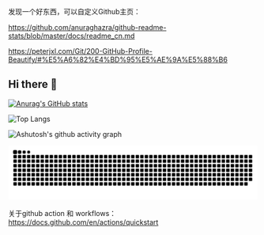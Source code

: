 
发现一个好东西，可以自定义Github主页：

https://github.com/anuraghazra/github-readme-stats/blob/master/docs/readme_cn.md

https://peterjxl.com/Git/200-GitHub-Profile-Beautify/#%E5%A6%82%E4%BD%95%E5%AE%9A%E5%88%B6

## Hi there 👋

[![Anurag's GitHub stats](https://github-readme-stats.vercel.app/api?username=KappaFish0914)](https://github.com/anuraghazra/github-readme-stats)

![Top Langs](https://github-readme-stats.vercel.app/api/top-langs/?username=KappaFish0914)

<!-- ![visitors](https://visitor-badge.glitch.me/badge?page_id=KappaFish0914&left_color=green&right_color=red) -->

![Ashutosh's github activity graph](https://github-readme-activity-graph.vercel.app/graph?username=KappaFish0914)

<!-- 好像因为网络问题，无法访问 https://raw.githubusercontent.com 导致贪吃蛇无法显示 -->
<picture>
  <source media="(prefers-color-scheme: dark)" srcset="https://raw.githubusercontent.com/KappaFish0914/KappaFish0914/output/github-contribution-grid-snake-dark.svg">
  <source media="(prefers-color-scheme: light)" srcset="https://raw.githubusercontent.com/KappaFish0914/KappaFish0914/output/github-contribution-grid-snake.svg">
  <img alt="github contribution grid snake animation" src="https://raw.githubusercontent.com/KappaFish0914/KappaFish0914/output/github-contribution-grid-snake.svg">
</picture>

关于github action 和 workflows：
https://docs.github.com/en/actions/quickstart

<!--
**KappaFish0914/KappaFish0914** is a ✨ _special_ ✨ repository because its `README.md` (this file) appears on your GitHub profile.

Here are some ideas to get you started:

- 🔭 I’m currently working on ...
- 🌱 I’m currently learning ...
- 👯 I’m looking to collaborate on ...
- 🤔 I’m looking for help with ...
- 💬 Ask me about ...
- 📫 How to reach me: ...
- 😄 Pronouns: ...
- ⚡ Fun fact: ...
-->
